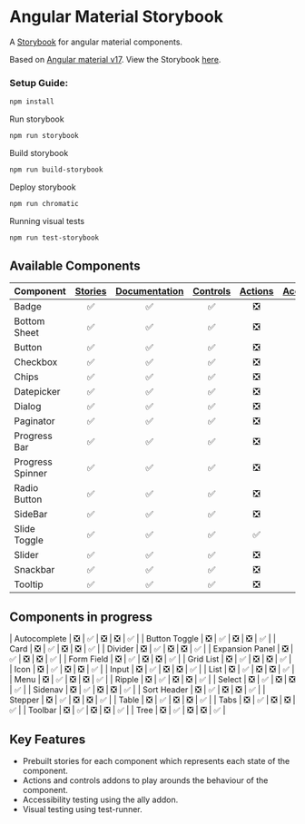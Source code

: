 # Angular Material Storybook
A [Storybook](https://storybook.js.org) for angular material components.

Based on [Angular material v17](https://material.angular.io/).
View the Storybook [here](https://vvs09.github.io/Storybookv7-angular-material/?path=/docs/overview-introduction--docs).

### Setup Guide:
```bash
npm install
```
Run storybook
```bash
npm run storybook
```
Build storybook
```bash
npm run build-storybook
```
Deploy storybook
```bash
npm run chromatic
```
Running visual tests
```bash
npm run test-storybook
```
## Available Components
Component | [Stories](https://storybook.js.org/docs/angular/get-started/whats-a-story) | [Documentation](https://storybook.js.org/docs/writing-docs/doc-blocks#available-blocks) | [Controls](https://storybook.js.org/docs/essentials/controls) | [Actions](https://storybook.js.org/docs/essentials/actions) | [Accessibility](https://storybook.js.org/docs/writing-tests/accessibility-testing)
---|:---:|:---:|:---:|:---:|:---:
Badge | :white_check_mark: | :white_check_mark: | :white_check_mark: | :negative_squared_cross_mark: | :white_check_mark:
Bottom Sheet | :white_check_mark: | :white_check_mark: | :white_check_mark: | :negative_squared_cross_mark: | :white_check_mark:
Button | :white_check_mark: | :white_check_mark: | :white_check_mark: | :negative_squared_cross_mark: | :white_check_mark:
Checkbox | :white_check_mark: | :white_check_mark: | :white_check_mark: | :negative_squared_cross_mark: | :white_check_mark:
Chips | :white_check_mark: | :white_check_mark: | :white_check_mark: | :negative_squared_cross_mark: | :white_check_mark:
Datepicker | :white_check_mark: | :white_check_mark: | :white_check_mark: | :negative_squared_cross_mark: | :white_check_mark:
Dialog | :white_check_mark: | :white_check_mark: | :white_check_mark: | :negative_squared_cross_mark: | :white_check_mark:
Paginator | :white_check_mark: | :white_check_mark: | :white_check_mark: | :negative_squared_cross_mark: | :white_check_mark:
Progress Bar | :white_check_mark: | :white_check_mark: | :white_check_mark: | :negative_squared_cross_mark: | :white_check_mark:
Progress Spinner | :white_check_mark: | :white_check_mark: | :white_check_mark: | :negative_squared_cross_mark: | :white_check_mark:
Radio Button | :white_check_mark: | :white_check_mark: | :white_check_mark: | :negative_squared_cross_mark: | :white_check_mark:
SideBar | :white_check_mark: | :white_check_mark: | :white_check_mark: | :negative_squared_cross_mark: | :white_check_mark:
Slide Toggle | :white_check_mark: | :white_check_mark: | :white_check_mark: | :white_check_mark: | :white_check_mark:
Slider | :white_check_mark: | :white_check_mark: | :white_check_mark: | :negative_squared_cross_mark: | :white_check_mark:
Snackbar | :white_check_mark: | :white_check_mark: | :white_check_mark: | :negative_squared_cross_mark: | :white_check_mark:
Tooltip | :white_check_mark: | :white_check_mark: | :white_check_mark: | :negative_squared_cross_mark: | :white_check_mark:

## Components in progress

| Autocomplete      | :negative_squared_cross_mark: | :white_check_mark: | :negative_squared_cross_mark: | :negative_squared_cross_mark: | :white_check_mark: |
| Button Toggle     | :negative_squared_cross_mark: | :white_check_mark: | :negative_squared_cross_mark: | :negative_squared_cross_mark: | :white_check_mark: |
| Card              | :negative_squared_cross_mark: | :white_check_mark: | :negative_squared_cross_mark: | :negative_squared_cross_mark: | :white_check_mark: |
| Divider           | :negative_squared_cross_mark: | :white_check_mark: | :negative_squared_cross_mark: | :negative_squared_cross_mark: | :white_check_mark: |
| Expansion Panel   | :negative_squared_cross_mark: | :white_check_mark: | :negative_squared_cross_mark: | :negative_squared_cross_mark: | :white_check_mark: |
| Form Field        | :negative_squared_cross_mark: | :white_check_mark: | :negative_squared_cross_mark: | :negative_squared_cross_mark: | :white_check_mark: |
| Grid List         | :negative_squared_cross_mark: | :white_check_mark: | :negative_squared_cross_mark: | :negative_squared_cross_mark: | :white_check_mark: |
| Icon              | :negative_squared_cross_mark: | :white_check_mark: | :negative_squared_cross_mark: | :negative_squared_cross_mark: | :white_check_mark: |
| Input             | :negative_squared_cross_mark: | :white_check_mark: | :negative_squared_cross_mark: | :negative_squared_cross_mark: | :white_check_mark: |
| List              | :negative_squared_cross_mark: | :white_check_mark: | :negative_squared_cross_mark: | :negative_squared_cross_mark: | :white_check_mark: |
| Menu              | :negative_squared_cross_mark: | :white_check_mark: | :negative_squared_cross_mark: | :negative_squared_cross_mark: | :white_check_mark: |
| Ripple            | :negative_squared_cross_mark: | :white_check_mark: | :negative_squared_cross_mark: | :negative_squared_cross_mark: | :white_check_mark: |
| Select            | :negative_squared_cross_mark: | :white_check_mark: | :negative_squared_cross_mark: | :negative_squared_cross_mark: | :white_check_mark: |
| Sidenav           | :negative_squared_cross_mark: | :white_check_mark: | :negative_squared_cross_mark: | :negative_squared_cross_mark: | :white_check_mark: |
| Sort Header       | :negative_squared_cross_mark: | :white_check_mark: | :negative_squared_cross_mark: | :negative_squared_cross_mark: | :white_check_mark: |
| Stepper           | :negative_squared_cross_mark: | :white_check_mark: | :negative_squared_cross_mark: | :negative_squared_cross_mark: | :white_check_mark: |
| Table             | :negative_squared_cross_mark: | :white_check_mark: | :negative_squared_cross_mark: | :negative_squared_cross_mark: | :white_check_mark: |
| Tabs              | :negative_squared_cross_mark: | :white_check_mark: | :negative_squared_cross_mark: | :negative_squared_cross_mark: | :white_check_mark: |
| Toolbar           | :negative_squared_cross_mark: | :white_check_mark: | :negative_squared_cross_mark: | :negative_squared_cross_mark: | :white_check_mark: |
| Tree              | :negative_squared_cross_mark: | :white_check_mark: | :negative_squared_cross_mark: | :negative_squared_cross_mark: | :white_check_mark: |

## Key Features
<ul>
  <li>Prebuilt stories for each component which represents each state of the component.</li> 
  <li>Actions and controls addons to play arounds the behaviour of the component.</li>
  <li>Accessibility testing using the ally addon.</li>
  <li>Visual testing using test-runner.</li>                                                                            
</ul>
